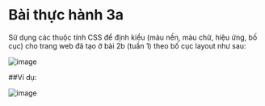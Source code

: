 # Bài thực hành 3a
Sử dụng các thuộc tính CSS để định kiểu (màu nền, màu chữ, hiệu ứng, bố cục) cho trang web đã tạo ở bài 2b (tuần 1) theo bố cục layout như sau:

![image](https://github.com/ttnguyenblog/bai-thuc-hanh-3a/assets/101781306/0c89657c-01bd-44c9-b56a-cd2e2b48dd2a)

##Ví dụ:

![image](https://github.com/ttnguyenblog/bai-thuc-hanh-3a/assets/101781306/e005d8ee-9bdb-4f07-9517-b53203d6bdcf)

